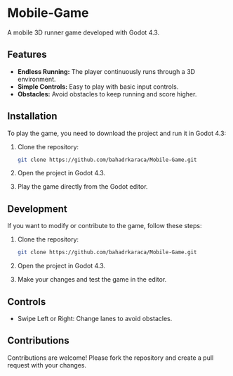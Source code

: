 # Mobile-Game

A mobile 3D runner game developed with Godot 4.3.


## Features

- **Endless Running:** The player continuously runs through a 3D environment.
- **Simple Controls:** Easy to play with basic input controls.
- **Obstacles:** Avoid obstacles to keep running and score higher.


## Installation

To play the game, you need to download the project and run it in Godot 4.3:

1. Clone the repository:

   ```bash
   git clone https://github.com/bahadrkaraca/Mobile-Game.git
2. Open the project in Godot 4.3.

3. Play the game directly from the Godot editor.


## Development
If you want to modify or contribute to the game, follow these steps:

1. Clone the repository:

   ```bash
   git clone https://github.com/bahadrkaraca/Mobile-Game.git
2. Open the project in Godot 4.3.

3. Make your changes and test the game in the editor.


## Controls
- Swipe Left or Right: Change lanes to avoid obstacles.


## Contributions
Contributions are welcome! Please fork the repository and create a pull request with your changes.
